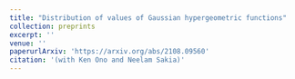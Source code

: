 ```yaml
---
title: "Distribution of values of Gaussian hypergeometric functions"
collection: preprints
excerpt: ''
venue: ''
paperurlArxiv: 'https://arxiv.org/abs/2108.09560'
citation: '(with Ken Ono and Neelam Sakia)'
---
```


